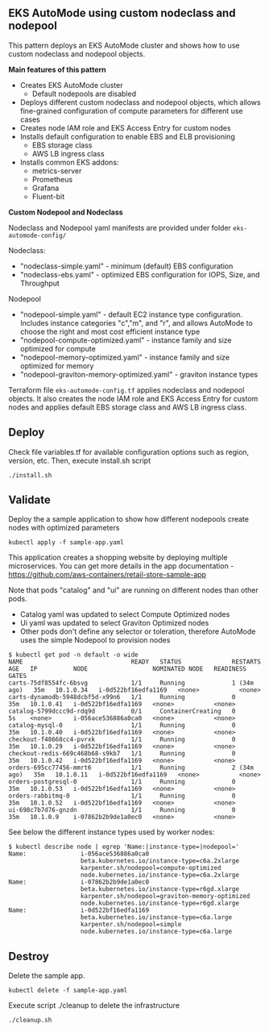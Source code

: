 
EKS AutoMode using custom nodeclass and nodepool
---

This pattern deploys an EKS AutoMode cluster and shows how to use custom nodeclass and nodepool objects.

**Main features of this pattern**
- Creates EKS AutoMode cluster
	- Default nodepools are disabled
- Deploys different custom nodeclass and nodepool objects, which allows fine-grained configuration of compute parameters for different use cases
- Creates node IAM role and EKS Access Entry for custom nodes
- Installs default configuration to enable EBS and ELB provisioning
	- EBS storage class
	- AWS LB ingress class
- Installs common EKS addons:
	- metrics-server
	- Prometheus
	- Grafana
	- Fluent-bit

**Custom Nodepool and Nodeclass**

Nodeclass and Nodepool yaml manifests are provided under folder `eks-automode-config/`

Nodeclass:
- "nodeclass-simple.yaml" - minimum (default) EBS configuration
- "nodeclass-ebs.yaml" - optimized EBS configuration for IOPS, Size, and Throughput

Nodepool
- "nodepool-simple.yaml" - default EC2 instance type configuration. Includes instance categories "c","m", and "r", and allows AutoMode to choose the right and most cost efficient instance type
- "nodepool-compute-optimized.yaml" - instance family and size optimized for compute
- "nodepool-memory-optimized.yaml" - instance family and size optimized for memory
- "nodepool-graviton-memory-optimized.yaml" - graviton instance types

Terraform file `eks-automode-config.tf` applies nodeclass and nodepool objects. It also creates the node IAM role and EKS Access Entry for custom nodes and applies default EBS storage class and AWS LB ingress class.

Deploy
---
Check file variables.tf for available configuration options such as region, version, etc.
Then, execute install.sh script
```
./install.sh
```

Validate
---
Deploy the a sample application to show how different nodepools create nodes with optimized parameters
```
kubectl apply -f sample-app.yaml
```
This application creates a  shopping website by deploying multiple microservices. You can get more details in the app documentation - https://github.com/aws-containers/retail-store-sample-app

Note that pods "catalog" and "ui" are running on different nodes than other pods.
- Catalog yaml was updated to select Compute Optimized nodes
- Ui yaml was updated to select Graviton Optimized nodes
- Other pods don't define any selector or toleration, therefore AutoMode uses the simple Nodepool to provision nodes
```
$ kubectl get pod -n default -o wide
NAME                              READY   STATUS              RESTARTS      AGE   IP          NODE                  NOMINATED NODE   READINESS GATES
carts-75df8554fc-6bsvg            1/1     Running             1 (34m ago)   35m   10.1.0.34   i-0d522bf16edfa1169   <none>           <none>
carts-dynamodb-5948dcbf5d-x99n6   1/1     Running             0             35m   10.1.0.41   i-0d522bf16edfa1169   <none>           <none>
catalog-5799dccc9d-rdq9d          0/1     ContainerCreating   0             5s    <none>      i-056ace536886a0ca0   <none>           <none>
catalog-mysql-0                   1/1     Running             0             35m   10.1.0.40   i-0d522bf16edfa1169   <none>           <none>
checkout-f48668cc4-pvrxk          1/1     Running             0             35m   10.1.0.29   i-0d522bf16edfa1169   <none>           <none>
checkout-redis-669c468b68-s9kb7   1/1     Running             0             35m   10.1.0.42   i-0d522bf16edfa1169   <none>           <none>
orders-695cc77456-mmrt6           1/1     Running             2 (34m ago)   35m   10.1.0.11   i-0d522bf16edfa1169   <none>           <none>
orders-postgresql-0               1/1     Running             0             35m   10.1.0.53   i-0d522bf16edfa1169   <none>           <none>
orders-rabbitmq-0                 1/1     Running             0             35m   10.1.0.52   i-0d522bf16edfa1169   <none>           <none>
ui-698c7b7d76-gnzdn               1/1     Running             0             35m   10.1.0.9    i-07862b2b9de1a0ec0   <none>           <none>
```

See below the different instance types used by worker nodes:
```
$ kubectl describe node | egrep 'Name:|instance-type=|nodepool='
Name:               i-056ace536886a0ca0
                    beta.kubernetes.io/instance-type=c6a.2xlarge
                    karpenter.sh/nodepool=compute-optimized
                    node.kubernetes.io/instance-type=c6a.2xlarge
Name:               i-07862b2b9de1a0ec0
                    beta.kubernetes.io/instance-type=r6gd.xlarge
                    karpenter.sh/nodepool=graviton-memory-optimized
                    node.kubernetes.io/instance-type=r6gd.xlarge
Name:               i-0d522bf16edfa1169
                    beta.kubernetes.io/instance-type=c6a.large
                    karpenter.sh/nodepool=simple
                    node.kubernetes.io/instance-type=c6a.large
```


Destroy
---
Delete the sample app.
```
kubectl delete -f sample-app.yaml
```

Execute script ./cleanup to delete the infrastructure
```
./cleanup.sh
```

